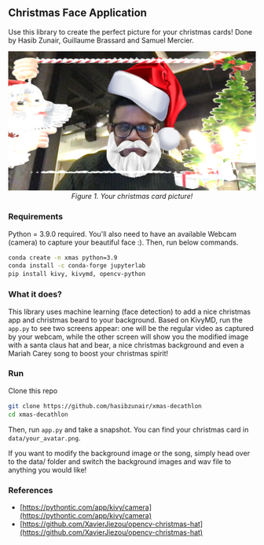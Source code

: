 ## Christmas Face Application

Use this library to create the perfect picture for your christmas cards! Done by Hasib Zunair, Guillaume Brassard and 
Samuel Mercier. 

<p align="center">
    <a href="#"><img src="./data/your_avatar.png"></a> <br/>
    <em>
    Figure 1. Your christmas card picture!
    </em>
</p>


### Requirements

Python = 3.9.0 required. You'll also need to have an available Webcam (camera) to capture your beautiful face :). Then, run below commands.
```bash
conda create -n xmas python=3.9
conda install -c conda-forge jupyterlab
pip install kivy, kivymd, opencv-python
```

### What it does?

This library uses machine learning (face detection) to add a nice christmas app and christmas beard to your background. Based on KivyMD, run the `app.py` to see two screens appear: one will be the regular video as captured by your webcam, while the other screen will show you
the modified image with a santa claus hat and bear, a nice christmas background and even a Mariah Carey song to boost your christmas spirit!

### Run 

Clone this repo 
```bash
git clone https://github.com/hasibzunair/xmas-decathlon
cd xmas-decathlon
```
Then, run `app.py` and take a snapshot. You can find your christmas card in `data/your_avatar.png`.

If you want to modify the background image or the song, simply head over to the data/ folder and switch the background images and wav file to anything you would like!
### References
* [https://pythontic.com/app/kivy/camera](https://pythontic.com/app/kivy/camera)
* [https://github.com/XavierJiezou/opencv-christmas-hat](https://github.com/XavierJiezou/opencv-christmas-hat)